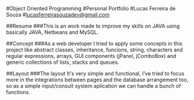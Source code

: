 #Object Oriented Programming #Personal Portfolio #Lucas Ferreira de Souza #lucasferreirasouzadev@gmail.com

##Resume ###This is an work made to improve my skills on JAVA using basically JAVA, Netbeans and MySQL.

##Concept ###As a web developer I tried to apply some concepts in this project like abstract classes, inheritance, funcions, string, characters and regular expressions, arrays, GUI components (jPanel, jComboBox) and generic collections of lists, stacks and queues.

##Layout ###The layout It's very simple and functional, I've tried to focus more in the integrations between pages and the database arrangement too, so as a simple input/consult system aplication we can handle a bunch of functions. 
